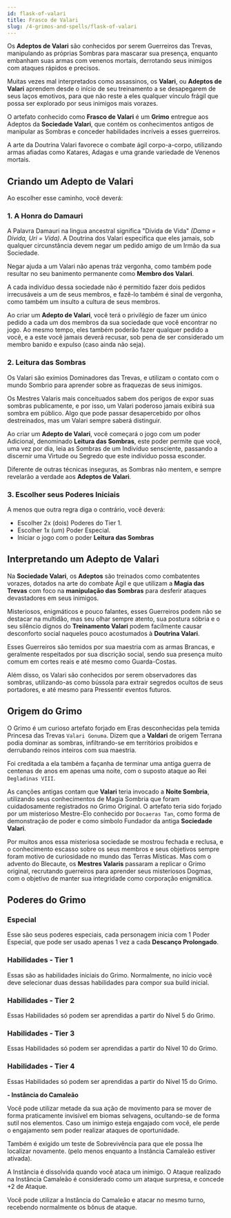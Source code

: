 ```yaml
---
id: flask-of-valari
title: Frasco de Valari
slug: /4-grimos-and-spells/flask-of-valari
---
```


Os **Adeptos de Valari** são conhecidos por serem Guerreiros das Trevas, manipulando as próprias Sombras para mascarar sua presença, enquanto embanham suas armas com venenos mortais, derrotando seus inimigos com ataques rápidos e precisos.

Muitas vezes mal interpretados como assassinos, os **Valari**, ou **Adeptos de Valari** aprendem desde o início de seu treinamento a se desapegarem de seus laços emotivos, para que não reste a eles qualquer vínculo frágil que possa ser explorado por seus inimigos mais vorazes.

O artefato conhecido como **Frasco de Valari** é um **Grimo** entregue aos Adeptos da **Sociedade Valari**, que contém os conhecimentos antigos de manipular as Sombras e conceder habilidades incríveis a esses guerreiros.

A arte da Doutrina Valari favorece o combate ágil corpo-a-corpo, utilizando armas afiadas como Katares, Adagas e uma grande variedade de Venenos mortais.

## Criando um Adepto de Valari

Ao escolher esse caminho, você deverá:

### 1. A Honra do Damauri

A Palavra Damauri na lingua ancestral significa "Dívida de Vida" *(Dama = Dívida, Uri = Vida)*. A Doutrina dos Valari especifica que eles jamais, sob qualquer circunstância devem negar um pedido amigo de um Irmão da sua Sociedade.

Negar ajuda a um Valari não apenas tráz vergonha, como também pode resultar no seu banimento permanente como **Membro dos Valari**.

A cada indivíduo dessa sociedade não é permitido fazer dois pedidos irrecusáveis a um de seus membros, e fazê-lo também é sinal de vergonha, como também um insulto a cultura de seus membros.

Ao criar um **Adepto de Valari**, você terá o privilégio de fazer um único pedido a cada um dos membros da sua sociedade que você encontrar no jogo. Ao mesmo tempo, eles também poderão fazer qualquer pedido a você, e a este você jamais deverá recusar, sob pena de ser considerado um membro banido e expulso (caso ainda não seja).

### 2. Leitura das Sombras

Os Valari são exímios Dominadores das Trevas, e utilizam o contato com o mundo Sombrio para aprender sobre as fraquezas de seus inimigos.

Os Mestres Valaris mais conceituados sabem dos perigos de expor suas sombras publicamente, e por isso, um Valari poderoso jamais exibirá sua sombra em público. Algo que pode passar desapercebido por olhos destreinados, mas um Valari sempre saberá distinguir.

Ao criar um **Adepto de Valari**, você começará o jogo com um poder Adicional, denominado **Leitura das Sombras**, este poder permite que você, uma vez por dia, leia as Sombras de um Indivíduo sensciente, passando a discernir uma Virtude ou Segredo que este indivíduo possa esconder.

Diferente de outras técnicas inseguras, as Sombras não mentem, e sempre revelarão a verdade aos **Adeptos de Valari**.

### 3. Escolher seus Poderes Iniciais

A menos que outra regra diga o contrário, você deverá:

- Escolher 2x (dois) Poderes do Tier 1.
- Escolher 1x (um) Poder Especial.
- Iniciar o jogo com o poder **Leitura das Sombras**

## Interpretando um Adepto de Valari

Na **Sociedade Valari**, os **Adeptos** são treinados como combatentes vorazes, dotados na arte do combate Ágil e que utilizam a **Magia das Trevas** com foco na **manipulação das Sombras** para desferir ataques devastadores em seus inimigos.

Misteriosos, enigmáticos e pouco falantes, esses Guerreiros podem não se destacar na multidão, mas seu olhar sempre atento, sua postura sóbria e o seu silêncio dignos do **Treinamento Valari** podem facilmente causar desconforto social naqueles pouco acostumados à **Doutrina Valari**.

Esses Guerreiros são temidos por sua maestria com as armas Brancas, e geralmente respeitados por sua discrição social, sendo sua presença muito comum em cortes reais e até mesmo como Guarda-Costas.

Além disso, os Valari são conhecidos por serem observadores das sombras, utilizando-as como bússola para extrair segredos ocultos de seus portadores, e até mesmo para Pressentir eventos futuros.

## Origem do Grimo

O Grimo é um curioso artefato forjado em Eras desconhecidas pela temida Princesa das Trevas `Valari Gonuma`. Dizem que a **Valdari** de origem Terrana podia dominar as sombras, infiltrando-se em territórios proibidos e derrubando reinos inteiros com sua maestria.

Foi creditada a ela também a façanha de terminar uma antiga guerra de centenas de anos em apenas uma noite, com o suposto ataque ao Rei `Degladinas VIII`.

As canções antigas contam que **Valari** teria invocado a **Noite Sombria**, utilizando seus conhecimentos de Magia Sombria que foram cuidadosamente registrados no Grimo Original.
O artefato teria sido forjado por um misterioso Mestre-Elo conhecido por `Docaeras Tan`, como forma de demonstração de poder e como símbolo Fundador da antiga **Sociedade Valari**.

Por muitos anos essa misteriosa sociedade se mostrou fechada e reclusa, e o conhecimento escasso sobre os seus membros e seus objetivos sempre foram motivo de curiosidade no mundo das Terras Místicas. Mas com o advento do Blecaute, os **Mestres Valaris** passaram a replicar o Grimo original, recrutando guerreiros para aprender seus misteriosos Dogmas, com o objetivo de manter sua integridade como corporação enigmática.

## Poderes do Grimo

### Especial

Esse são seus poderes especiais, cada personagem inicia com 1 Poder Especial, que pode ser usado apenas 1 vez a cada **Descanço Prolongado**.

### Habilidades - Tier 1

Essas são as habilidades iniciais do Grimo. Normalmente, no início você deve selecionar duas dessas habilidades para compor sua build inicial.

### Habilidades - Tier 2

Essas Habilidades só podem ser aprendidas a partir do Nível 5 do Grimo.

### Habilidades - Tier 3

Essas Habilidades só podem ser aprendidas a partir do Nível 10 do Grimo.

### Habilidades - Tier 4

Essas Habilidades só podem ser aprendidas a partir do Nível 15 do Grimo.

**- Instância do Camaleão**

Você pode utilizar metade da sua ação de movimento para se mover de forma praticamente invisível em biomas selvagens, ocultando-se de forma sutil nos elementos.
Caso um inimigo esteja engajado com você, ele perde o engajamento sem poder realizar ataques de oportunidade.

Também é exigido um teste de Sobrevivência para que ele possa lhe localizar novamente. (pelo menos enquanto a Instância Camaleão estiver ativada).

A Instância é dissolvida quando você ataca um inimigo. O Ataque realizado na Instância Camaleão é considerado como um ataque surpresa, e concede +2 de Ataque.

Você pode utilizar a Instância do Camaleão e atacar no mesmo turno, recebendo normalmente os bônus de ataque.
